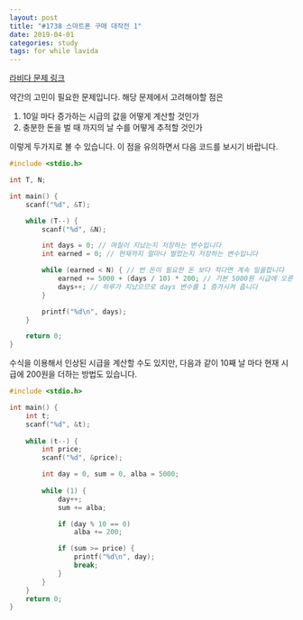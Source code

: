 ```yaml
---
layout: post
title: "#1738 스마트폰 구매 대작전 1"
date: 2019-04-01
categories: study
tags: for while lavida
---
```


[라비다 문제 링크][1738]

약간의 고민이 필요한 문제입니다. 해당 문제에서 고려해야할 점은

1. 10일 마다 증가하는 시급의 값을 어떻게 계산할 것인가
2. 충분한 돈을 벌 때 까지의 날 수를 어떻게 추적할 것인가

이렇게 두가지로 볼 수 있습니다. 이 점을 유의하면서 다음 코드를 보시기 바랍니다.

<!--more-->

```c++
#include <stdio.h>

int T, N;

int main() {
	scanf("%d", &T);

	while (T--) {
		scanf("%d", &N);

		int days = 0; // 며칠이 지났는지 저장하는 변수입니다
		int earned = 0; // 현재까지 얼마나 벌었는지 저장하는 변수입니다

		while (earned < N) { // 번 돈이 필요한 돈 보다 적다면 계속 일을합니다
			earned += 5000 + (days / 10) * 200; // 기본 5000원 시급에 오른 임금을 계산하여 더해줍니다
			days++; // 하루가 지났으므로 days 변수를 1 증가시켜 줍니다
		}

		printf("%d\n", days);
	}

	return 0;
}
```

수식을 이용해서 인상된 시급을 계산할 수도 있지만, 다음과 같이 10째 날 마다 현재 시급에 200원을 더하는 방법도 있습니다.

```c++
#include <stdio.h>

int main() {
	int t;
	scanf("%d", &t);
 
	while (t--) {
		int price;
		scanf("%d", &price);

		int day = 0, sum = 0, alba = 5000;
 
		while (1) {
			day++;
			sum += alba;

			if (day % 10 == 0)
				alba += 200;

			if (sum >= price) {
				printf("%d\n", day);
				break;
			}
		}
	}
	return 0;
}
```

[1738]: https://lavida.us/problem.php?id=1738
